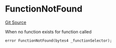 # FunctionNotFound
[Git Source](https://github.com/thrackle-io/rules-engine/blob/af2c902a06ffbdb4f9de3bdbb6a20c476a93b949/src/client/token/handler/diamond/HandlerDiamond.sol)

When no function exists for function called


```solidity
error FunctionNotFound(bytes4 _functionSelector);
```

